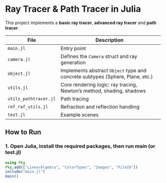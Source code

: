 # Ray Tracer & Path Tracer in Julia

This project implements a **basic ray tracer**, **advanced ray tracer** and **path tracer**.

| File | Description |
|------|-------------|
| `main.jl` | Entry point 
| `camera.jl` | Defines the `Camera` struct and ray generation |
| `object.jl` | Implements abstract `Object` type and concrete subtypes (Sphere, Plane, etc.) |
| `utils.jl` | Core rendering logic: ray tracing, Newton’s method, shading, shadows |
| `utils_pathtracer.jl` | Path tracing |
| `ref_raf_utils.jl` | Refraction and reflection handling |
| `test.jl` | Example scenes |

## How to Run 

### 1. Open Julia, install the required packages, then run main (or test.jl)

```julia
using Pkg
Pkg.add(["LinearAlgebra", "ColorTypes", "Images", "FileIO"])
include("main.jl")
main()
```
